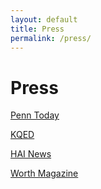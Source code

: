 ```yaml
---
layout: default
title: Press
permalink: /press/
---
```


# Press


[Penn Today](https://penntoday.upenn.edu/news/who-what-why-betsy-stade-assessing-anxiety-and-depression)


[KQED](https://www.kqed.org/forum/2010101894075/how-ai-could-transform-mental-health-care)


[HAI News](https://hai.stanford.edu/news/blueprint-using-ai-psychotherapy)


[Worth Magazine](https://www.worth.com/how-ai-can-tackle-5-global-challenges/)


<!---

worth magazine
second stanford write up

-->

